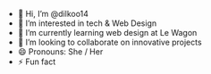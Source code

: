 - 👋 Hi, I’m @dilkoo14
- 👀 I’m interested in tech & Web Design
- 🌱 I’m currently learning web design at Le Wagon
- 💞️ I’m looking to collaborate on innovative projects 
- 😄 Pronouns: She / Her 
- ⚡ Fun fact

<!---
dilkoo14/dilkoo14 is a ✨ special ✨ repository because its `README.md` (this file) appears on your GitHub profile.
You can click the Preview link to take a look at your changes.
--->
